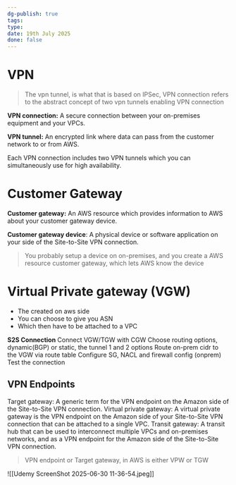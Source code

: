 ```yaml
---
dg-publish: true
tags: 
type: 
date: 19th July 2025
done: false
---
```

# VPN 
> The vpn tunnel, is what that is based on IPSec, VPN connection refers to the abstract concept of two vpn tunnels enabling VPN connection

**VPN connection:** A secure connection between your on-premises equipment and your VPCs.

**VPN tunnel:** An encrypted link where data can pass from the customer network to or from AWS.

Each VPN connection includes two VPN tunnels which you can simultaneously use for high availability.

# Customer Gateway
**Customer gateway:** An AWS resource which provides information to AWS about your customer gateway device.

**Customer gateway device**: A physical device or software application on your side of the Site-to-Site VPN connection.

> You probably setup a device on on-premises, and you create a AWS resource customer gateway, which lets AWS know the device

# Virtual Private gateway (VGW)
- The created on aws side
- You can choose to give you ASN
- Which then have to be attached to a VPC

**S2S Connection**
Connect VGW/TGW with CGW
Choose routing options, dynamic(BGP) or static, the tunnel 1 and 2 options
Route on-prem cidr to the VGW via route table
Configure SG, NACL and firewall config (onprem)
Test the connection

## VPN Endpoints
Target gateway: A generic term for the VPN endpoint on the Amazon side of the Site-to-Site VPN connection.
Virtual private gateway: A virtual private gateway is the VPN endpoint on the Amazon side of your Site-to-Site VPN connection that can be attached to a single VPC.
Transit gateway: A transit hub that can be used to interconnect multiple VPCs and on-premises networks, and as a VPN endpoint for the Amazon side of the Site-to-Site VPN connection.

> VPN endpoint or Target gateway, in AWS is either VPW or TGW

![[Udemy ScreenShot 2025-06-30 11-36-54.jpeg]]


